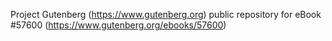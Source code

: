 Project Gutenberg (https://www.gutenberg.org) public repository for
eBook #57600 (https://www.gutenberg.org/ebooks/57600)
